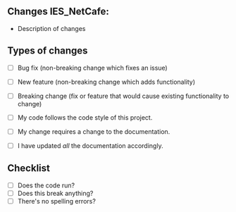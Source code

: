 <Description of request>

## Changes IES_NetCafe: 

- Description of changes

## Types of changes
<!--- What types of changes does your code introduce? Put an `x` in all the boxes that apply: -->
- [ ] Bug fix (non-breaking change which fixes an issue)
- [ ] New feature (non-breaking change which adds functionality)
- [ ] Breaking change (fix or feature that would cause existing functionality to change)

- [ ] My code follows the code style of this project.
- [ ] My change requires a change to the documentation.
- [ ] I have updated *all* the documentation accordingly.



## Checklist
- [ ] Does the code run?
- [ ] Does this break anything?
- [ ] There's no spelling errors?
